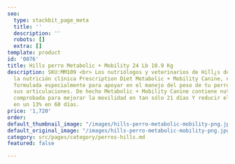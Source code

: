 ```yaml
---
seo:
  type: stackbit_page_meta
  title: ''
  description: ''
  robots: []
  extra: []
template: product
id: '0076'
title: Hills perro Metabolic + Mobility 24 Lb 10.9 Kg
description: SKU:MM109 <br> Los nutriólogos y veterinarios de Hill¿s desarrollaron
  la nutrición clínica Prescription Diet Metabolic + Mobility Canine, nutrición clínica
  formulada especialmente para apoyar en el manejo del peso de tu perro y salud de
  sus articulaciones. De hecho Metabolic + Mobility Canine contiene nutrición clínicamente
  comprobada para mejorar la movilidad en tan sólo 21 días Y reducir el peso corporal
  en un 13% en 60 días.
price: '1,720'
order: 
default_thumbnail_image: "/images/hills-perro-metabolic-mobility-png.jpg"
default_original_image: "/images/hills-perro-metabolic-mobility-png.jpg"
category: src/pages/category/perros-hills.md
featured: false

---
```

